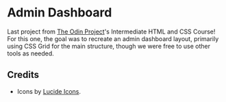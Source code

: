 # Admin Dashboard

Last project from [The Odin Project](https://www.theodinproject.com/)'s Intermediate HTML and CSS Course! For this one, the goal was to recreate an admin dashboard layout, primarily using CSS Grid for the main structure, though we were free to use other tools as needed.

## Credits

- Icons by [Lucide Icons](https://lucide.dev/).
